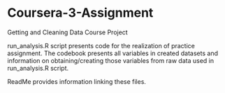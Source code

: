 # Coursera-3-Assignment
Getting and Cleaning Data Course Project

run_analysis.R script presents code for the realization of practice assignment.
The codebook presents all variables in created datasets and information
on obtaining/creating those variables from raw data used in run_analysis.R script.

ReadMe provides information linking these files.
